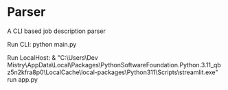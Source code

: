 # Parser
A CLI based job description parser


Run CLI: python main.py

Run LocalHost: & "C:\Users\Dev Mistry\AppData\Local\Packages\PythonSoftwareFoundation.Python.3.11_qbz5n2kfra8p0\LocalCache\local-packages\Python311\Scripts\streamlit.exe" run app.py